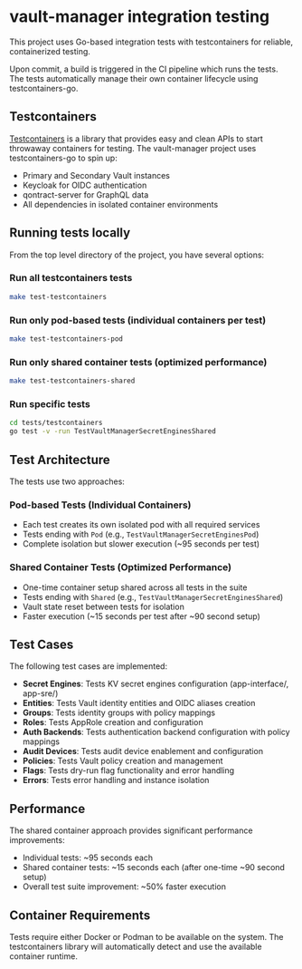 # vault-manager integration testing

This project uses Go-based integration tests with testcontainers for reliable, containerized testing.

Upon commit, a build is triggered in the CI pipeline which runs the tests.
The tests automatically manage their own container lifecycle using testcontainers-go.

## Testcontainers

[Testcontainers](https://testcontainers.com/) is a library that provides easy and clean APIs to start throwaway containers for testing. The vault-manager project uses testcontainers-go to spin up:

- Primary and Secondary Vault instances
- Keycloak for OIDC authentication
- qontract-server for GraphQL data
- All dependencies in isolated container environments

## Running tests locally

From the top level directory of the project, you have several options:

### Run all testcontainers tests
```bash
make test-testcontainers
```

### Run only pod-based tests (individual containers per test)
```bash
make test-testcontainers-pod
```

### Run only shared container tests (optimized performance)
```bash
make test-testcontainers-shared
```

### Run specific tests
```bash
cd tests/testcontainers
go test -v -run TestVaultManagerSecretEnginesShared
```

## Test Architecture

The tests use two approaches:

### Pod-based Tests (Individual Containers)
- Each test creates its own isolated pod with all required services
- Tests ending with `Pod` (e.g., `TestVaultManagerSecretEnginesPod`)
- Complete isolation but slower execution (~95 seconds per test)

### Shared Container Tests (Optimized Performance)
- One-time container setup shared across all tests in the suite
- Tests ending with `Shared` (e.g., `TestVaultManagerSecretEnginesShared`)
- Vault state reset between tests for isolation
- Faster execution (~15 seconds per test after ~90 second setup)

## Test Cases

The following test cases are implemented:

* **Secret Engines**: Tests KV secret engines configuration (app-interface/, app-sre/)
* **Entities**: Tests Vault identity entities and OIDC aliases creation
* **Groups**: Tests identity groups with policy mappings
* **Roles**: Tests AppRole creation and configuration
* **Auth Backends**: Tests authentication backend configuration with policy mappings
* **Audit Devices**: Tests audit device enablement and configuration
* **Policies**: Tests Vault policy creation and management
* **Flags**: Tests dry-run flag functionality and error handling
* **Errors**: Tests error handling and instance isolation

## Performance

The shared container approach provides significant performance improvements:
- Individual tests: ~95 seconds each
- Shared container tests: ~15 seconds each (after one-time ~90 second setup)
- Overall test suite improvement: ~50% faster execution

## Container Requirements

Tests require either Docker or Podman to be available on the system. The testcontainers library will automatically detect and use the available container runtime.